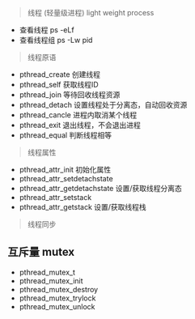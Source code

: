 > 线程 (轻量级进程) light weight process
- 查看线程 ps -eLf
- 查看线程组 ps -Lw pid

> 线程原语
- pthread_create
创建线程
- pthread_self
获取线程ID
- pthread_join
等待回收线程资源
- pthread_detach
设置线程处于分离态，自动回收资源
- pthread_cancle
进程内取消某个线程
- pthread_exit
退出线程，不会退出进程
- pthread_equal
判断线程相等

> 线程属性
- pthread_attr_init
初始化属性
- pthread_attr_setdetachstate
- pthread_attr_getdetachstate
设置/获取线程分离态
- pthread_attr_setstack
- pthread_attr_getstack
设置/获取线程栈

> 线程同步
## 互斥量 mutex
- pthread_mutex_t
- pthread_mutex_init
- pthread_mutex_destroy
- pthread_mutex_trylock
- pthread_mutex_unlock